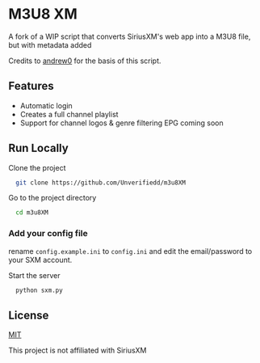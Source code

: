 
# M3U8 XM

A fork of a WIP script that converts SiriusXM's web app into a M3U8 file, but with metadata added


Credits to [andrew0](https://github.com/andrew0) for the basis of this script.

## Features

- Automatic login
- Creates a full channel playlist
- Support for channel logos & genre filtering
EPG coming soon
## Run Locally

Clone the project

```bash
  git clone https://github.com/Unverifiedd/m3u8XM
```

Go to the project directory

```bash
  cd m3u8XM
```

### Add your config file
rename ``config.example.ini`` to ``config.ini`` and edit the email/password to your SXM account.

Start the server

```bash
  python sxm.py
```


## License

[MIT](https://choosealicense.com/licenses/mit/)

This project is not affiliated with SiriusXM
